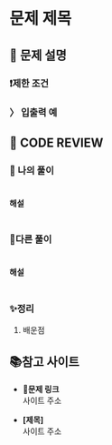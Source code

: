 # 문제 제목

## **💫 문제 설명**

### **❗️제한 조건**

### **〉 입출력 예**

## **🧐 CODE REVIEW**

### **🌱 나의 풀이**

```js

```

#### **해설**

```js

```

### **📌다른 풀이**

```js

```

#### **해설**

```js

```

### **✨정리**

1. 배운점

## 📚참고 사이트

- **🔗문제 링크**<br/>
  사이트 주소

- **[제목]**<br/>
  사이트 주소
